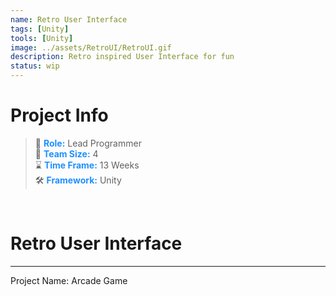 ```yaml
---
name: Retro User Interface
tags: [Unity]
tools: [Unity]
image: ../assets/RetroUI/RetroUI.gif
description: Retro inspired User Interface for fun
status: wip
---
```



# **Project Info**

> 👤 <span style="color:dodgerblue">**Role:**</span> Lead Programmer <br>
> 👥 <span style="color:dodgerblue">**Team Size:**</span> 4 <br>
> ⌛ <span style="color:dodgerblue">**Time Frame:**</span> 13 Weeks <br>
> 🛠️ <span style="color:dodgerblue">**Framework:**</span> Unity <br>

<p>&nbsp;</p>

# **Retro User Interface**

---

Project Name: Arcade Game